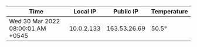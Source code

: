 | Time     | Local IP | Public IP | Temperature |
| ----------- | ----------- | ----------- | ----------- |
| Wed 30 Mar 2022 08:00:01 AM +0545      | 10.0.2.133     | 163.53.26.69  | 50.5° |
